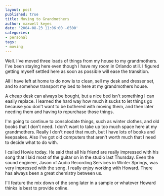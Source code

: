 ```yaml
---
layout: post
published: true
title: Moving to Grandmothers
author: maxwell keyes
date: '2004-08-23 11:06:00 -0500'
categories:
- personal
tags:
- moving
---
```


Well. I've moved three loads of things from my house to my grandmothers. I've
been staying here even though I have my room in Orlando still. I figured getting
myself settled here as soon as possible will ease the transition.

All I have left at home to do now is to clean, sell my desk and dresser set, and
to somehow transport my bed to here at my grandmothers house.

A cheap desk can always be bought, but a nice bed isn't something I can easily
replace. I learned the hard way how much it sucks to let things go because you
don't want to be bothered with moving them, and then later needing them and
having to repurchase those things.

I'm going to continue to consolodate things, such as winter clothes, and old
books that I don't need. I don't want to take up too much space here at my
grandmothers. Really I don't need that much, but I have lots of books and
keepsakes. Also I've got old computers that aren't worth much that I need to
decide what to do with.

I called Howie today. He said that all his friend are really impressed with his
song that I laid most of the guitar on in the studio last Thursday. Even the
sound engineer, Jason of Audio Recording Services in Winter Springs, was very
impressed with the song. I really enjoy working with Howard. There has always
been a great chemistry between us.

I'll feature the mix down of the song later in a sample or whatever Howard
thinks is best to provide online.
